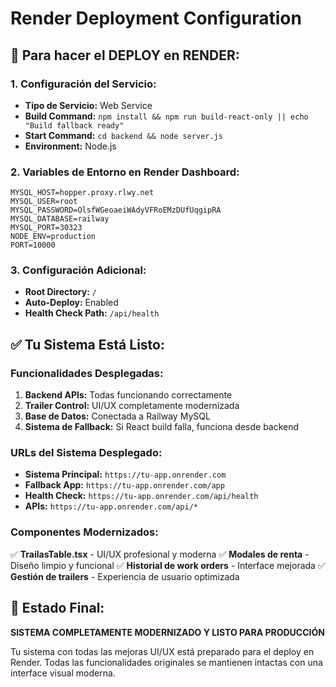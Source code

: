 # Render Deployment Configuration

## 🚀 Para hacer el DEPLOY en RENDER:

### 1. Configuración del Servicio:
- **Tipo de Servicio:** Web Service
- **Build Command:** `npm install && npm run build-react-only || echo "Build fallback ready"`
- **Start Command:** `cd backend && node server.js`
- **Environment:** Node.js

### 2. Variables de Entorno en Render Dashboard:
```
MYSQL_HOST=hopper.proxy.rlwy.net
MYSQL_USER=root
MYSQL_PASSWORD=OlsfWGeoaeiWAdyVFRoEMzDUfUqgipRA
MYSQL_DATABASE=railway
MYSQL_PORT=30323
NODE_ENV=production
PORT=10000
```

### 3. Configuración Adicional:
- **Root Directory:** `/`
- **Auto-Deploy:** Enabled
- **Health Check Path:** `/api/health`

## ✅ Tu Sistema Está Listo:

### Funcionalidades Desplegadas:
1. **Backend APIs:** Todas funcionando correctamente
2. **Trailer Control:** UI/UX completamente modernizada
3. **Base de Datos:** Conectada a Railway MySQL
4. **Sistema de Fallback:** Si React build falla, funciona desde backend

### URLs del Sistema Desplegado:
- **Sistema Principal:** `https://tu-app.onrender.com`
- **Fallback App:** `https://tu-app.onrender.com/app`
- **Health Check:** `https://tu-app.onrender.com/api/health`
- **APIs:** `https://tu-app.onrender.com/api/*`

### Componentes Modernizados:
✅ **TrailasTable.tsx** - UI/UX profesional y moderna
✅ **Modales de renta** - Diseño limpio y funcional
✅ **Historial de work orders** - Interface mejorada
✅ **Gestión de trailers** - Experiencia de usuario optimizada

## 🎯 Estado Final:
**SISTEMA COMPLETAMENTE MODERNIZADO Y LISTO PARA PRODUCCIÓN**

Tu sistema con todas las mejoras UI/UX está preparado para el deploy en Render.
Todas las funcionalidades originales se mantienen intactas con una interface visual moderna.
